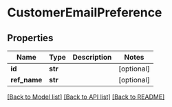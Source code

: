 # CustomerEmailPreference

## Properties
Name | Type | Description | Notes
------------ | ------------- | ------------- | -------------
**id** | **str** |  | [optional] 
**ref_name** | **str** |  | [optional] 

[[Back to Model list]](../../../README.md#documentation-for-models) [[Back to API list]](../../../README.md#documentation-for-api-endpoints) [[Back to README]](../../../README.md)

